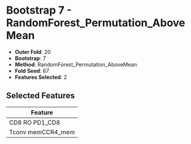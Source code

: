 # Bootstrap 7 - RandomForest_Permutation_AboveMean

- **Outer Fold**: 20
- **Bootstrap**: 7
- **Method**: RandomForest_Permutation_AboveMean
- **Fold Seed**: 67
- **Features Selected**: 2

## Selected Features

| Feature |
|---------|
| CD8 RO PD1_CD8 |
| Tconv memCCR4_mem |
